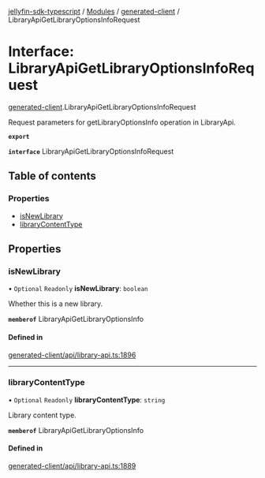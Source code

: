 [jellyfin-sdk-typescript](../README.md) / [Modules](../modules.md) / [generated-client](../modules/generated_client.md) / LibraryApiGetLibraryOptionsInfoRequest

# Interface: LibraryApiGetLibraryOptionsInfoRequest

[generated-client](../modules/generated_client.md).LibraryApiGetLibraryOptionsInfoRequest

Request parameters for getLibraryOptionsInfo operation in LibraryApi.

**`export`**

**`interface`** LibraryApiGetLibraryOptionsInfoRequest

## Table of contents

### Properties

- [isNewLibrary](generated_client.LibraryApiGetLibraryOptionsInfoRequest.md#isnewlibrary)
- [libraryContentType](generated_client.LibraryApiGetLibraryOptionsInfoRequest.md#librarycontenttype)

## Properties

### isNewLibrary

• `Optional` `Readonly` **isNewLibrary**: `boolean`

Whether this is a new library.

**`memberof`** LibraryApiGetLibraryOptionsInfo

#### Defined in

[generated-client/api/library-api.ts:1896](https://github.com/thornbill/jellyfin-sdk-typescript/blob/e4df7f8/src/generated-client/api/library-api.ts#L1896)

___

### libraryContentType

• `Optional` `Readonly` **libraryContentType**: `string`

Library content type.

**`memberof`** LibraryApiGetLibraryOptionsInfo

#### Defined in

[generated-client/api/library-api.ts:1889](https://github.com/thornbill/jellyfin-sdk-typescript/blob/e4df7f8/src/generated-client/api/library-api.ts#L1889)
